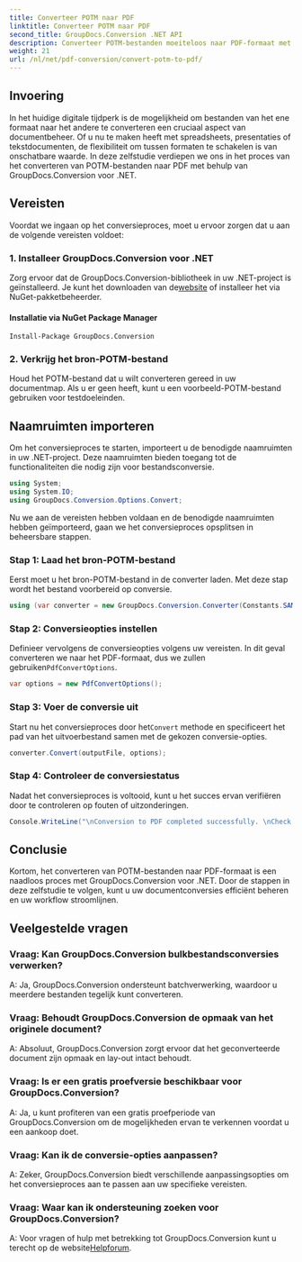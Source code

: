 ```yaml
---
title: Converteer POTM naar PDF
linktitle: Converteer POTM naar PDF
second_title: GroupDocs.Conversion .NET API
description: Converteer POTM-bestanden moeiteloos naar PDF-formaat met GroupDocs.Conversion voor .NET. Stroomlijn uw workflow voor documentbeheer.
weight: 21
url: /nl/net/pdf-conversion/convert-potm-to-pdf/
---
```

## Invoering

In het huidige digitale tijdperk is de mogelijkheid om bestanden van het ene formaat naar het andere te converteren een cruciaal aspect van documentbeheer. Of u nu te maken heeft met spreadsheets, presentaties of tekstdocumenten, de flexibiliteit om tussen formaten te schakelen is van onschatbare waarde. In deze zelfstudie verdiepen we ons in het proces van het converteren van POTM-bestanden naar PDF met behulp van GroupDocs.Conversion voor .NET.

## Vereisten

Voordat we ingaan op het conversieproces, moet u ervoor zorgen dat u aan de volgende vereisten voldoet:

### 1. Installeer GroupDocs.Conversion voor .NET

 Zorg ervoor dat de GroupDocs.Conversion-bibliotheek in uw .NET-project is geïnstalleerd. Je kunt het downloaden van de[website](https://releases.groupdocs.com/conversion/net/) of installeer het via NuGet-pakketbeheerder.

#### Installatie via NuGet Package Manager

```
Install-Package GroupDocs.Conversion
```

### 2. Verkrijg het bron-POTM-bestand

Houd het POTM-bestand dat u wilt converteren gereed in uw documentmap. Als u er geen heeft, kunt u een voorbeeld-POTM-bestand gebruiken voor testdoeleinden.

## Naamruimten importeren

Om het conversieproces te starten, importeert u de benodigde naamruimten in uw .NET-project. Deze naamruimten bieden toegang tot de functionaliteiten die nodig zijn voor bestandsconversie.

```csharp
using System;
using System.IO;
using GroupDocs.Conversion.Options.Convert;
```

Nu we aan de vereisten hebben voldaan en de benodigde naamruimten hebben geïmporteerd, gaan we het conversieproces opsplitsen in beheersbare stappen.

### Stap 1: Laad het bron-POTM-bestand

Eerst moet u het bron-POTM-bestand in de converter laden. Met deze stap wordt het bestand voorbereid op conversie.

```csharp
using (var converter = new GroupDocs.Conversion.Converter(Constants.SAMPLE_POTM))
```

### Stap 2: Conversieopties instellen

 Definieer vervolgens de conversieopties volgens uw vereisten. In dit geval converteren we naar het PDF-formaat, dus we zullen gebruiken`PdfConvertOptions`.

```csharp
var options = new PdfConvertOptions();
```

### Stap 3: Voer de conversie uit

 Start nu het conversieproces door het`Convert` methode en specificeert het pad van het uitvoerbestand samen met de gekozen conversie-opties.

```csharp
converter.Convert(outputFile, options);
```

### Stap 4: Controleer de conversiestatus

Nadat het conversieproces is voltooid, kunt u het succes ervan verifiëren door te controleren op fouten of uitzonderingen.

```csharp
Console.WriteLine("\nConversion to PDF completed successfully. \nCheck output in {0}", outputFolder);
```

## Conclusie

Kortom, het converteren van POTM-bestanden naar PDF-formaat is een naadloos proces met GroupDocs.Conversion voor .NET. Door de stappen in deze zelfstudie te volgen, kunt u uw documentconversies efficiënt beheren en uw workflow stroomlijnen.

## Veelgestelde vragen

### Vraag: Kan GroupDocs.Conversion bulkbestandsconversies verwerken?

A: Ja, GroupDocs.Conversion ondersteunt batchverwerking, waardoor u meerdere bestanden tegelijk kunt converteren.

### Vraag: Behoudt GroupDocs.Conversion de opmaak van het originele document?

A: Absoluut, GroupDocs.Conversion zorgt ervoor dat het geconverteerde document zijn opmaak en lay-out intact behoudt.

### Vraag: Is er een gratis proefversie beschikbaar voor GroupDocs.Conversion?

A: Ja, u kunt profiteren van een gratis proefperiode van GroupDocs.Conversion om de mogelijkheden ervan te verkennen voordat u een aankoop doet.

### Vraag: Kan ik de conversie-opties aanpassen?

A: Zeker, GroupDocs.Conversion biedt verschillende aanpassingsopties om het conversieproces aan te passen aan uw specifieke vereisten.

### Vraag: Waar kan ik ondersteuning zoeken voor GroupDocs.Conversion?

 A: Voor vragen of hulp met betrekking tot GroupDocs.Conversion kunt u terecht op de website[Helpforum](https://forum.groupdocs.com/c/conversion/11).